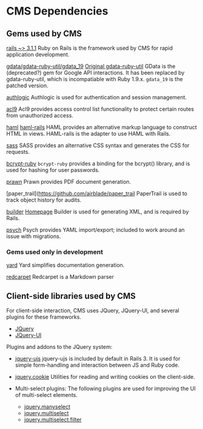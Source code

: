 CMS Dependencies
================

Gems used by CMS
----------------

[rails ~> 3.1.1](http://rubyonrails.org/)
    Ruby on Rails is the framework used by CMS for rapid application development.

[gdata/gdata-ruby-util/gdata_19](https://github.com/tokumine/GData)
    [Original gdata-ruby-util](http://code.google.com/p/gdata-ruby-util/)
    GData is the (deprecated?) gem for Google API interactions.  It has been replaced by gdata-ruby-util, which is incompatiable with Ruby 1.9.x.  `gdata_19` is the patched version.

[authlogic](https://github.com/binarylogic/authlogic)
    Authlogic is used for authentication and session management.

[acl9](https://github.com/be9/acl9)
    Acl9 provides access control list functionality to protect certain routes from unauthorized access.

[haml](http://haml-lang.com/)
    [haml-rails](https://github.com/indirect/haml-rails)
    HAML provides an alternative markup language to construct HTML in views.  HAML-rails is the adapter to use HAML with Rails.

[sass](http://sass-lang.com/)
    SASS provides an alternative CSS syntax and generates the CSS for requests.

[bcrypt-ruby](http://bcrypt-ruby.rubyforge.org/)
    `bcrypt-ruby` provides a binding for the bcrypt() library, and is used for hashing for user passwords.

[prawn](http://prawn.majesticseacreature.com/)
    Prawn provides PDF document generation.

[paper_trail](https://github.com/airblade/paper_trail
    PaperTrail is used to track object history for audits.

[builder](http://rubydoc.info/gems/builder/3.0.0/frames)
    [Homepage](http://onestepback.org/)
    Builder is used for generating XML, and is required by Rails.

[psych](https://github.com/tenderlove/psych)
    Psych provides YAML import/export; included to work around an issue with migrations.


### Gems used only in development

[yard](http://yardoc.org/)
    Yard simplifies documentation generation.

[redcarpet](https://github.com/tanoku/redcarpet)
    Redcarpet is a Markdown parser


Client-side libraries used by CMS
-------------------------------

For client-side interaction, CMS uses JQuery, JQuery-UI, and several plugins for these frameworks.

* [JQuery](http://jquery.com/)
* [JQuery-UI](http://jqueryui.com/)

Plugins and addons to the JQuery system:

* [jquery-ujs](https://github.com/rails/jquery-ujs)
    jquery-ujs is included by default in Rails 3.  It is used for simple form-handling and interaction between JS and Ruby code.
* [jquery.cookie](https://github.com/carhartl/jquery-cookie)
    Utilities for reading and writing cookies on the client-side.

* Multi-select plugins:
    The following plugins are used for improving the UI of multi-select elements.
    - [jquery.manyselect](http://www.erichynds.com/jquery/jquery-ui-manyselect-widget/)
    - [jquery.multiselect](http://www.erichynds.com/jquery/jquery-ui-multiselect-widget/)
    - [jquery.multiselect.filter](http://www.erichynds.com/jquery/jquery-ui-multiselect-widget/)


